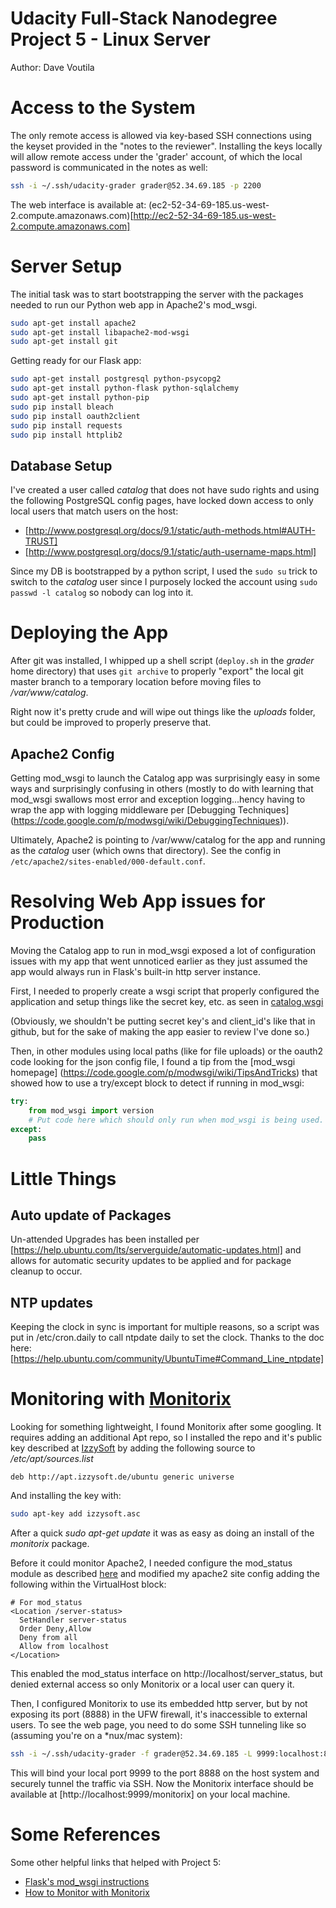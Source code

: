 # Udacity Full-Stack Nanodegree Project 5 - Linux Server

Author: Dave Voutila

# Access to the System
The only remote access is allowed via key-based SSH connections using the keyset
provided in the "notes to the reviewer". Installing the keys locally will allow
remote access under the 'grader' account, of which the local password is
communicated in the notes as well:

``` bash
ssh -i ~/.ssh/udacity-grader grader@52.34.69.185 -p 2200
```

The web interface is available at:
(ec2-52-34-69-185.us-west-2.compute.amazonaws.com)[http://ec2-52-34-69-185.us-west-2.compute.amazonaws.com]


# Server Setup

The initial task was to start bootstrapping the server with the packages needed
to run our Python web app in Apache2's mod_wsgi.

``` bash
sudo apt-get install apache2
sudo apt-get install libapache2-mod-wsgi
sudo apt-get install git
```

Getting ready for our Flask app:
``` bash
sudo apt-get install postgresql python-psycopg2
sudo apt-get install python-flask python-sqlalchemy
sudo apt-get install python-pip
sudo pip install bleach
sudo pip install oauth2client
sudo pip install requests
sudo pip install httplib2
```

## Database Setup

I've created a user called _catalog_ that does not have sudo rights and using
the following PostgreSQL config pages, have locked down access to only local
users that match users on the host:
* [http://www.postgresql.org/docs/9.1/static/auth-methods.html#AUTH-TRUST]
* [http://www.postgresql.org/docs/9.1/static/auth-username-maps.html]

Since my DB is bootstrapped by a python script, I used the `sudo su` trick to
switch to the _catalog_ user since I purposely locked the account using
`sudo passwd -l catalog` so nobody can log into it.

# Deploying the App
After git was installed, I whipped up a shell script (`deploy.sh` in the _grader_
home directory) that uses `git archive` to properly "export" the local git
master branch to a temporary location before moving files to _/var/www/catalog_.

Right now it's pretty crude and will wipe out things like the _uploads_ folder,
but could be improved to properly preserve that.

## Apache2 Config

Getting mod_wsgi to launch the Catalog app was surprisingly easy in some ways
and surprisingly confusing in others (mostly to do with learning that mod_wsgi
swallows most error and exception logging...hency having to wrap the app with
logging middleware per [Debugging Techniques]
(https://code.google.com/p/modwsgi/wiki/DebuggingTechniques)).

Ultimately, Apache2 is pointing to /var/www/catalog for the app and running as
the _catalog_ user (which owns that directory). See the config in
`/etc/apache2/sites-enabled/000-default.conf`.


# Resolving Web App issues for Production
Moving the Catalog app to run in mod_wsgi exposed a lot of configuration issues
with my app that went unnoticed earlier as they just assumed the app would
always run in Flask's built-in http server instance.

First, I needed to properly create a wsgi script that properly configured the
application and setup things like the secret key, etc. as seen in
[catalog.wsgi](https://github.com/voutilad/udacity-project3/blob/master/vagrant/catalog/catalog.wsgi)

(Obviously, we shouldn't be putting secret key's and client_id's like that in
github, but for the sake of making the app easier to review I've done so.)

Then, in other modules using local paths (like for file uploads) or the oauth2
code looking for the json config file, I found a tip from the [mod_wsgi homepage]
(https://code.google.com/p/modwsgi/wiki/TipsAndTricks) that showed how to use
a try/except block to detect if running in mod_wsgi:

``` python
try:
    from mod_wsgi import version
    # Put code here which should only run when mod_wsgi is being used.
except:
    pass
```

# Little Things

## Auto update of Packages
Un-attended Upgrades has been installed per [https://help.ubuntu.com/lts/serverguide/automatic-updates.html]
and allows for automatic security updates to be applied and for package cleanup
to occur.

## NTP updates
Keeping the clock in sync is important for multiple reasons, so a script was
put in /etc/cron.daily to call ntpdate daily to set the clock. Thanks to
the doc here: [https://help.ubuntu.com/community/UbuntuTime#Command_Line_ntpdate]

# Monitoring with [Monitorix](http://www.monitorix.org/)
Looking for something lightweight, I found Monitorix after some googling. It
requires adding an additional Apt repo, so I installed the repo and it's
public key described at [IzzySoft](http://apt.izzysoft.de/ubuntu/dists/generic/)
by adding the following source to _/etc/apt/sources.list_
```
deb http://apt.izzysoft.de/ubuntu generic universe
```
And installing the key with:
``` bash
sudo apt-key add izzysoft.asc
```
After a quick _sudo apt-get update_ it was as easy as doing an install of the
_monitorix_ package.

Before it could monitor Apache2, I needed configure the mod_status module as
described [here](http://www.rackspace.com/knowledge_center/article/enabling-and-using-apaches-modstatus-on-debian-and-ubuntu)
and modified my apache2 site config adding the following within the VirtualHost
block:

```
# For mod_status
<Location /server-status>
  SetHandler server-status
  Order Deny,Allow
  Deny from all
  Allow from localhost
</Location>
```
This enabled the mod_status interface on http://localhost/server_status, but
denied external access so only Monitorix or a local user can query it.

Then, I configured Monitorix to use its embedded http server, but by not exposing
its port (8888) in the UFW firewall, it's inaccessible to external users. To
see the web page, you need to do some SSH tunneling like so (assuming you're
on a \*nux/mac system):

``` bash
ssh -i ~/.ssh/udacity-grader -f grader@52.34.69.185 -L 9999:localhost:8888 -N -p 2200
```

This will bind your local port 9999 to the port 8888 on the host system and
securely tunnel the traffic via SSH. Now the Monitorix interface should be
available at [http://localhost:9999/monitorix] on your local machine.



# Some References
Some other helpful links that helped with Project 5:

* [Flask's mod_wsgi instructions](http://flask.pocoo.org/docs/0.10/deploying/mod_wsgi/)
* [How to Monitor with Monitorix](http://freedif.org/how-to-monitor-your-server-with-monitorix/)
